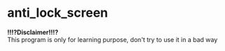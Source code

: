 # anti_lock_screen
**‼️⁉️Disclaimer‼️⁉️**<br />
This program is only for learning purpose, don't try to use it in a bad way
